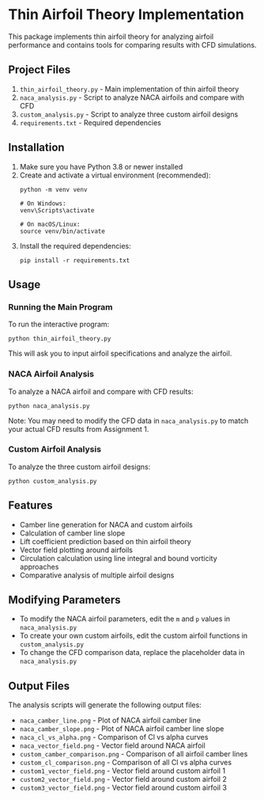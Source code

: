 # Thin Airfoil Theory Implementation

This package implements thin airfoil theory for analyzing airfoil performance and contains tools for comparing results with CFD simulations.

## Project Files

1. `thin_airfoil_theory.py` - Main implementation of thin airfoil theory
2. `naca_analysis.py` - Script to analyze NACA airfoils and compare with CFD
3. `custom_analysis.py` - Script to analyze three custom airfoil designs
4. `requirements.txt` - Required dependencies

## Installation

1. Make sure you have Python 3.8 or newer installed
2. Create and activate a virtual environment (recommended):
   ```
   python -m venv venv
   
   # On Windows:
   venv\Scripts\activate
   
   # On macOS/Linux:
   source venv/bin/activate
   ```
3. Install the required dependencies:
   ```
   pip install -r requirements.txt
   ```

## Usage

### Running the Main Program

To run the interactive program:

```
python thin_airfoil_theory.py
```

This will ask you to input airfoil specifications and analyze the airfoil.

### NACA Airfoil Analysis

To analyze a NACA airfoil and compare with CFD results:

```
python naca_analysis.py
```

Note: You may need to modify the CFD data in `naca_analysis.py` to match your actual CFD results from Assignment 1.

### Custom Airfoil Analysis

To analyze the three custom airfoil designs:

```
python custom_analysis.py
```

## Features

- Camber line generation for NACA and custom airfoils
- Calculation of camber line slope
- Lift coefficient prediction based on thin airfoil theory
- Vector field plotting around airfoils
- Circulation calculation using line integral and bound vorticity approaches
- Comparative analysis of multiple airfoil designs

## Modifying Parameters

- To modify the NACA airfoil parameters, edit the `m` and `p` values in `naca_analysis.py`
- To create your own custom airfoils, edit the custom airfoil functions in `custom_analysis.py`
- To change the CFD comparison data, replace the placeholder data in `naca_analysis.py`

## Output Files

The analysis scripts will generate the following output files:

- `naca_camber_line.png` - Plot of NACA airfoil camber line
- `naca_camber_slope.png` - Plot of NACA airfoil camber line slope
- `naca_cl_vs_alpha.png` - Comparison of Cl vs alpha curves
- `naca_vector_field.png` - Vector field around NACA airfoil
- `custom_camber_comparison.png` - Comparison of all airfoil camber lines
- `custom_cl_comparison.png` - Comparison of all Cl vs alpha curves
- `custom1_vector_field.png` - Vector field around custom airfoil 1
- `custom2_vector_field.png` - Vector field around custom airfoil 2
- `custom3_vector_field.png` - Vector field around custom airfoil 3
